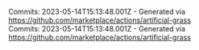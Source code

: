Commits: 2023-05-14T15:13:48.001Z - Generated via https://github.com/marketplace/actions/artificial-grass
<br>
Commits: 2023-05-14T15:13:48.001Z - Generated via https://github.com/marketplace/actions/artificial-grass
<br>
